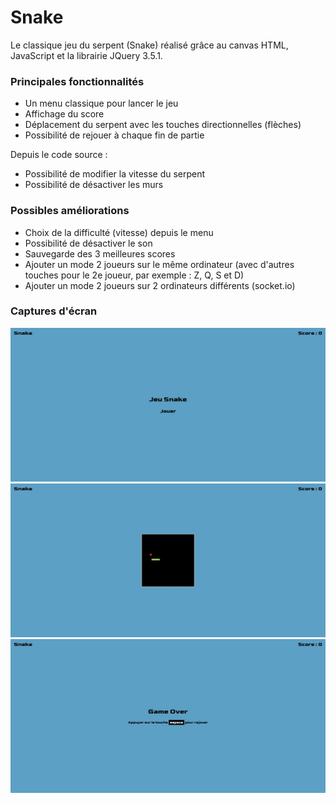 # Snake

Le classique jeu du serpent (Snake) réalisé grâce au canvas HTML, JavaScript et la librairie JQuery 3.5.1.

### Principales fonctionnalités

* Un menu classique pour lancer le jeu
* Affichage du score
* Déplacement du serpent avec les touches directionnelles (flèches)
* Possibilité de rejouer à chaque fin de partie

Depuis le code source :
* Possibilité de modifier la vitesse du serpent
* Possibilité de désactiver les murs

### Possibles améliorations

* Choix de la difficulté (vitesse) depuis le menu
* Possibilité de désactiver le son
* Sauvegarde des 3 meilleures scores
* Ajouter un mode 2 joueurs sur le même ordinateur (avec d'autres touches pour le 2e joueur, par exemple : Z, Q, S et D)
* Ajouter un mode 2 joueurs sur 2 ordinateurs différents (socket.io)

### Captures d'écran

![Capture d'écran n°1](https://github.com/tleonard18/snake-html-canvas/blob/main/assets/screenshots/screenshot-1.jpg?raw=true)
![Capture d'écran n°2](https://github.com/tleonard18/snake-html-canvas/blob/main/assets/screenshots/screenshot-2.jpg?raw=true)
![Capture d'écran n°3](https://github.com/tleonard18/snake-html-canvas/blob/main/assets/screenshots/screenshot-3.jpg?raw=true)
